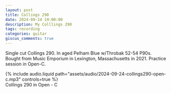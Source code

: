 ```yaml
---
layout: post
title: Collings 290
date: 2024-09-24 19:00:00
description: My Colllings 290
tags: recording
categories: guitar
giscus_comments: true
---
```


Single cut Collings 290. In aged Pelham Blue w/Throbak 52-54 P90s.
Bought from Music Emporium in Lexington, Massachusetts in 2021.
Practice session in Open-C.

<div class="row mt-3">
    <div class="col-sm mt-3 mt-md-0">
        {% include audio.liquid path="assets/audio/2024-09-24-collings290-open-c.mp3" controls=true %}
    </div>
</div>
<div class="caption">
  Collings 290 in Open - C
</div>
